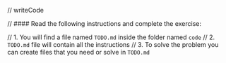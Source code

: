 // writeCode

// #### Read the following instructions and complete the exercise:

// 1. You will find a file named `TODO.md` inside the folder named `code`
// 2. `TODO.md` file will contain all the instructions
// 3. To solve the problem you can create files that you need or solve in `TODO.md`
